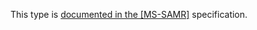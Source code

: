 This type is [documented in the [MS-SAMR]](https://learn.microsoft.com/en-us/openspecs/windows_protocols/ms-samr/3e8738b2-5df6-499f-907d-ac2471bf0281) specification.
